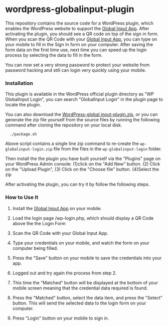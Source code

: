 # wordpress-globalinput-plugin

This repository contains the source code for a WordPress plugin, which enables the WordPress website to support the [Global Input App](https://globalinput.co.uk/global-input-app/app). After activating the plugin, you should see a QR code on top of the sign in form. When
you scan the QR Code with your [Global Input App](https://globalinput.co.uk/global-input-app/app), you can type on your mobile to fill in the Sign In form on your computer. After saving the form data on the first time use, next time you can speed up the login process by selecting the data to fill in the form.

You can now set a very strong password to protect your website from password hacking and still can login very quickly using your mobile.  


### Installation
This plugin is available in the WordPress official plugin directory as "WP GlobalInput Login", you can search "GlobalInput Login" in the plugin page to locate the plugin.

You can also download the [WordPress-global input-plugin.zip](https://github.com/global-input/wordpress-login/blob/master/wp-globalinput-login.zip), or you can generate the zip file yourself from the source files by running the following command after cloning the repository on your local disk.
  ```
    ./package.sh
  ```
Above script contains a single line zip command to re-create the ```wp-globalinput-login.zip``` file from the files in the ```wp-globalinput-login``` folder.

Then install the the plugin you have built yourself via the "Plugins" page on your WordPress Admin console: (1)click on the "Add New" button. (2) Click on the "Upload Plugin", (3) Click on the "Choose file" button. (4)Select the zip

After activating the plugin, you can try it by follow the following steps.

### How to Use It
1. Install the [Global Input App](https://globalinput.co.uk/global-input-app/app) on your mobile.

2. Load the login page <your-website-url>/wp-login.php, which should display a QR Code above the the Login Form

3. Scan the QR Code with your Global Input App.

4. Type your credentials on your mobile, and watch the form on your computer being filled.

5. Press the "Save" button on your mobile to save the credentials into your app.

5.  Logged out and try again the process from step 2.

6. This time the "Matched" button will be displayed at the bottom of your mobile screen meaning that the credential data required is found.

7. Press the "Matched" button, select the data item, and press the "Select" button. This will send the selected data to the login form on your computer.

8. Press "Login" button on your mobile to sign in.
